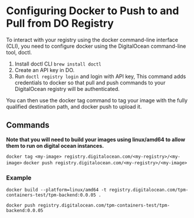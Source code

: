 # Configuring Docker to Push to and Pull from DO Registry

To interact with your registry using the docker command-line interface (CLI), you need to configure docker using the DigitalOcean command-line tool, doctl.

1. Install doctl CLI `brew install doctl`
2. Create an API key in DO.
3. Run `doctl registry login` and login with API key, This command adds credentials to docker so that pull and push commands to your DigitalOcean registry will be authenticated.

You can then use the docker tag command to tag your image with the fully qualified destination path, and docker push to upload it.

## Commands

**Note that you will need to build your images using linux/amd64 to allow them to run on digital ocean instances.**

`docker tag <my-image> registry.digitalocean.com/<my-registry>/<my-image>`
`docker push registry.digitalocean.com/<my-registry>/<my-image>`

### Example

`docker build --platform=linux/amd64 -t registry.digitalocean.com/tpm-containers-test/tpm-backend:0.0.05 .`

`docker push registry.digitalocean.com/tpm-containers-test/tpm-backend:0.0.05`
